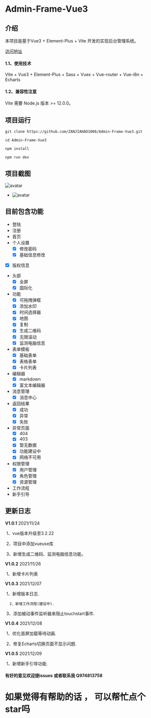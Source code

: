 

#                           Admin-Frame-Vue3





## 介绍

本项目是基于Vue3 + Element-Plus + Vite 开发的实现后台管理系统。

[访问地址](http://47.96.87.129:8001)

#### 1.1、使用技术
Vite + Vue3 + Element-Plus + Sass + Vuex + Vue-router + Vue-i8n + Echarts
#### 1.2、兼容性注意
Vite 需要 Node.js 版本 >= 12.0.0。





## 项目运行

`git clone https://github.com/ZANJIAHAO1008/Admin-Frame-Vue3.git`

`cd Admin-Frame-Vue3`

`npm install `

`npm run dev`





## 项目截图

![avatar](http://47.96.87.129:8001/denglu.png)

- ![avatar](http://47.96.87.129:8001/shouye.png)





## 目前包含功能

- 登陆
- 注册
- 首页
- 个人设置
  - [x]  修改密码
  - [x] 基础信息修改
- [x] 版权信息
- 头部
  - [x]  全屏
  - [x] 国际化
- 功能
  - [x] 可拖拽弹框
  - [x] 添加水印
  - [x] 时间选择器
  - [x] 地图
  - [x] 复制
  - [x] 生成二维码
  - [x] 无限滚动
  - [x] 监测电脑信息
- 表单模板
  - [x] 基础表单
  - [x] 表格表单
  - [x] 卡片列表
- 编辑器
  - [x] markdown
  - [x] 富文本编辑器
- 消息管理
  - [x] 消息中心
- 返回结果
  - [x] 成功
  - [x] 异常
  - [x] 失败
- 异常页面
  - [x] 404
  - [x] 403
  - [x] 暂无数据
  - [x] 功能建设中
  - [x] 网络不可用
- 权限管理
  - [x] 用户管理
  - [x] 角色管理
  - [x] 资源管理
- 工作流程
- 新手引导





## 更新日志

 **V1.0.1**  2021/11/24

​       1、vue版本升级至3.2.22

​       2、项目中添加vueuse库

​       3、新增生成二维码、监测电脑信息功能。



 **V1.0.2**  2021/11/26

​       1、新增卡片列表



 **V1.0.3**  2021/12/07

​       1、新增版本日志.

 	  2、新增工作流程(建设中).

​       3、添加被动事件监听器来阻止touchstart事件.



 **V1.0.4**  2021/12/08

​       1、优化首屏加载等待动画.

​	   2、修复Echarts切换页面不显示问题.



 **V1.0.5**  2021/12/09

​       1、新增新手引导功能.





#### 有好的意见欢迎提issues 或者联系我 Q974813758

# 如果觉得有帮助的话 ， 可以帮忙点个star吗 

